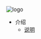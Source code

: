 <!-- # navbar -->
![logo](https://docsify.js.org/_media/icon.svg ':size=100')

* 介绍
  * [说明](zh-cn/introduce.md)
